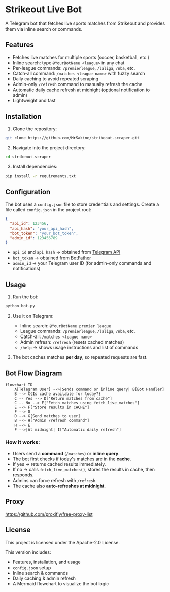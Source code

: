 # Strikeout Live Bot

A Telegram bot that fetches live sports matches from Strikeout and provides them via inline search or commands.

## Features

- Fetches live matches for multiple sports (soccer, basketball, etc.)
- Inline search: type `@YourBotName <league>` in any chat
- Per-league commands: `/premierleague`, `/laliga`, `/nba`, etc.
- Catch-all command: `/matches <league name>` with fuzzy search
- Daily caching to avoid repeated scraping
- Admin-only `/refresh` command to manually refresh the cache
- Automatic daily cache refresh at midnight (optional notification to admin)
- Lightweight and fast

## Installation

1. Clone the repository:

```bash
git clone https://github.com/MrSakine/strikeout-scraper.git
````

2. Navigate into the project directory:

```bash
cd strikeout-scraper
```

3. Install dependencies:

```bash
pip install -r requirements.txt
```

## Configuration

The bot uses a `config.json` file to store credentials and settings. Create a file called `config.json` in the project root:

```json
{
  "api_id": 123456,
  "api_hash": "your_api_hash",
  "bot_token": "your_bot_token",
  "admin_id": 123456789
}
```

* `api_id` and `api_hash` → obtained from [Telegram API](https://my.telegram.org/apps)
* `bot_token` → obtained from [BotFather](https://t.me/BotFather)
* `admin_id` → your Telegram user ID (for admin-only commands and notifications)

## Usage

1. Run the bot:

```bash
python bot.py
```

2. Use it on Telegram:

   * Inline search: `@YourBotName premier league`
   * League commands: `/premierleague`, `/laliga`, `/nba`, etc.
   * Catch-all: `/matches <league name>`
   * Admin refresh: `/refresh` (resets cached matches)
   * `/help` → shows usage instructions and list of commands

3. The bot caches matches **per day**, so repeated requests are fast.

## Bot Flow Diagram

```mermaid
flowchart TD
    A[Telegram User] -->|Sends command or inline query| B[Bot Handler]
    B --> C{Is cache available for today?}
    C -- Yes --> D["Return matches from cache"]
    C -- No --> E["Fetch matches using fetch_live_matches"]
    E --> F["Store results in CACHE"]
    F --> D
    D --> G[Send matches to user]
    B --> H["Admin /refresh command"]
    H --> E
    F -->|At midnight| I["Automatic daily refresh"]
```

### How it works:

* Users send a **command** (`/matches`) or **inline query**.
* The bot first checks if today's matches are in the **cache**.
* If yes → returns cached results immediately.
* If no → calls `fetch_live_matches()`, stores the results in cache, then responds.
* Admins can force refresh with `/refresh`.
* The cache also **auto-refreshes at midnight**.

## Proxy

https://github.com/proxifly/free-proxy-list

## License

This project is licensed under the Apache-2.0 License.

This version includes:  
- Features, installation, and usage  
- `config.json` setup  
- Inline search & commands  
- Daily caching & admin refresh  
- A Mermaid flowchart to visualize the bot logic  
